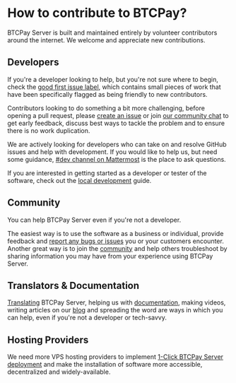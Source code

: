 # How to contribute to BTCPay?

BTCPay Server is built and maintained entirely by volunteer contributors around the internet. We welcome and appreciate new contributions.

## Developers

If you're a developer looking to help, but you're not sure where to begin, check the [good first issue label](https://github.com/btcpayserver/btcpayserver/issues?q=is%3Aissue+is%3Aopen+label%3A%22good+first+issue%22), which contains small pieces of work that have been specifically flagged as being friendly to new contributors.

Contributors looking to do something a bit more challenging, before opening a pull request, please [create an issue](https://github.com/btcpayserver/btcpayserver/issues/new/choose) or join [our community chat](https://chat.btcpayserver.org/) to get early feedback, discuss best ways to tackle the problem and to ensure there is no work duplication.

We are actively looking for developers who can take on and resolve GitHub issues and help with development. If you would like to help us, but need some guidance,  [#dev channel on Mattermost](https://chat.btcpayserver.org/btcpayserver/channels/dev) is the place to ask questions. 

If you are interested in getting started as a developer or tester of the software, check out the [local development](LocalDevelopment.md) guide.

## Community

You can help BTCPay Server even if you're not a developer.

The easiest way is to use the software as a business or individual, provide feedback and [report any bugs or issues](https://github.com/btcpayserver/btcpayserver/issues) you or your customers encounter. Another great way is to join the [community](Community.md) and help others troubleshoot by sharing information you may have from your experience using BTCPay Server. 

## Translators & Documentation

[Translating](Translate.md) BTCPay Server, helping us with [documentation](https://github.com/btcpayserver/btcpayserver-doc/contribute-docs#contributing), making videos, writing articles on our [blog](http://blog.btcpayserver.org) and spreading the word are ways in which you can help, even if you're not a developer or tech-savvy.

## Hosting Providers

We need more VPS hosting providers to implement [1-Click BTCPay Server deployment](LunaNodeWebDeployment.md) and make the installation of software more accessible, decentralized and widely-available.


